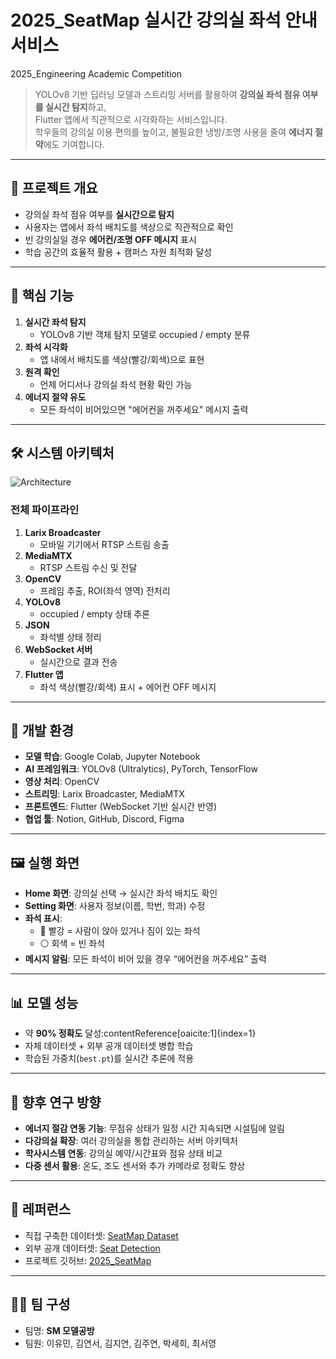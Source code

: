 # 2025_SeatMap 실시간 강의실 좌석 안내 서비스
2025_Engineering Academic Competition

> YOLOv8 기반 딥러닝 모델과 스트리밍 서버를 활용하여 **강의실 좌석 점유 여부를 실시간 탐지**하고,  
> Flutter 앱에서 직관적으로 시각화하는 서비스입니다.  
> 학우들의 강의실 이용 편의를 높이고, 불필요한 냉방/조명 사용을 줄여 **에너지 절약**에도 기여합니다.

---

## 🚀 프로젝트 개요
- 강의실 좌석 점유 여부를 **실시간으로 탐지**  
- 사용자는 앱에서 좌석 배치도를 색상으로 직관적으로 확인  
- 빈 강의실일 경우 **에어컨/조명 OFF 메시지** 표시  
- 학습 공간의 효율적 활용 + 캠퍼스 자원 최적화 달성  

---

## 🔑 핵심 기능
1. **실시간 좌석 탐지**  
   - YOLOv8 기반 객체 탐지 모델로 occupied / empty 분류  
2. **좌석 시각화**  
   - 앱 내에서 배치도를 색상(빨강/회색)으로 표현  
3. **원격 확인**  
   - 언제 어디서나 강의실 좌석 현황 확인 가능  
4. **에너지 절약 유도**  
   - 모든 좌석이 비어있으면 "에어컨을 꺼주세요" 메시지 출력  

---

## 🛠️ 시스템 아키텍처

![Architecture](./docs/classroom_seat_service_architecture_icons.png)

### 전체 파이프라인
1. **Larix Broadcaster**  
   - 모바일 기기에서 RTSP 스트림 송출  
2. **MediaMTX**  
   - RTSP 스트림 수신 및 전달  
3. **OpenCV**  
   - 프레임 추출, ROI(좌석 영역) 전처리  
4. **YOLOv8**  
   - occupied / empty 상태 추론  
5. **JSON**  
   - 좌석별 상태 정리  
6. **WebSocket 서버**  
   - 실시간으로 결과 전송  
7. **Flutter 앱**  
   - 좌석 색상(빨강/회색) 표시 + 에어컨 OFF 메시지  

---

## 📂 개발 환경
- **모델 학습**: Google Colab, Jupyter Notebook  
- **AI 프레임워크**: YOLOv8 (Ultralytics), PyTorch, TensorFlow  
- **영상 처리**: OpenCV  
- **스트리밍**: Larix Broadcaster, MediaMTX  
- **프론트엔드**: Flutter (WebSocket 기반 실시간 반영)  
- **협업 툴**: Notion, GitHub, Discord, Figma  

---

## 🖼️ 실행 화면
- **Home 화면**: 강의실 선택 → 실시간 좌석 배치도 확인  
- **Setting 화면**: 사용자 정보(이름, 학번, 학과) 수정  
- **좌석 표시**:  
  - 🔴 빨강 = 사람이 앉아 있거나 짐이 있는 좌석  
  - ⚪ 회색 = 빈 좌석  
- **메시지 알림**: 모든 좌석이 비어 있을 경우 “에어컨을 꺼주세요” 출력  

---

## 📊 모델 성능
- 약 **90% 정확도** 달성:contentReference[oaicite:1]{index=1}  
- 자체 데이터셋 + 외부 공개 데이터셋 병합 학습  
- 학습된 가중치(`best.pt`)를 실시간 추론에 적용  

---

## 🔮 향후 연구 방향
- **에너지 절감 연동 기능**: 무점유 상태가 일정 시간 지속되면 시설팀에 알림  
- **다강의실 확장**: 여러 강의실을 통합 관리하는 서버 아키텍처  
- **학사시스템 연동**: 강의실 예약/시간표와 점유 상태 비교  
- **다중 센서 활용**: 온도, 조도 센서와 추가 카메라로 정확도 향상  

---

## 📌 레퍼런스
- 직접 구축한 데이터셋: [SeatMap Dataset](https://universe.roboflow.com/lyeonsl/seatmap-eeyuj)  
- 외부 공개 데이터셋: [Seat Detection](https://universe.roboflow.com/seat-detection/seat-detection-2zzxf)  
- 프로젝트 깃허브: [2025_SeatMap](https://github.com/YUM1yum/2025_SeatMap)  

---

## 👨‍💻 팀 구성
- 팀명: **SM 모델공방**  
- 팀원: 이유민, 김연서, 김지연, 김주연, 박세희, 최서영
